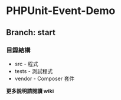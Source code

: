 PHPUnit-Event-Demo
==================

## Branch: start 

### 目錄結構
* src - 程式
* tests - 測試程式
* vendor - Composer 套件

**更多說明請閱讀 wiki**